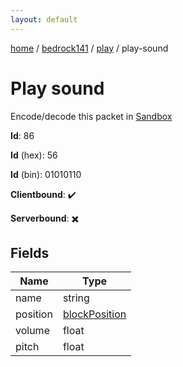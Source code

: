 ```yaml
---
layout: default
---
```


[home](/)  /  [bedrock141](/protocol/bedrock141)  /  [play](/protocol/bedrock141/play)  /  play-sound

# Play sound

Encode/decode this packet in [Sandbox](../../../sandbox/bedrock141#Play.PlaySound)

**Id**: 86

**Id** (hex): 56

**Id** (bin): 01010110

**Clientbound**: ✔️

**Serverbound**: ✖️

## Fields

Name | Type
---|---
name | string
position | [blockPosition](/protocol/bedrock141/types/block-position)
volume | float
pitch | float
